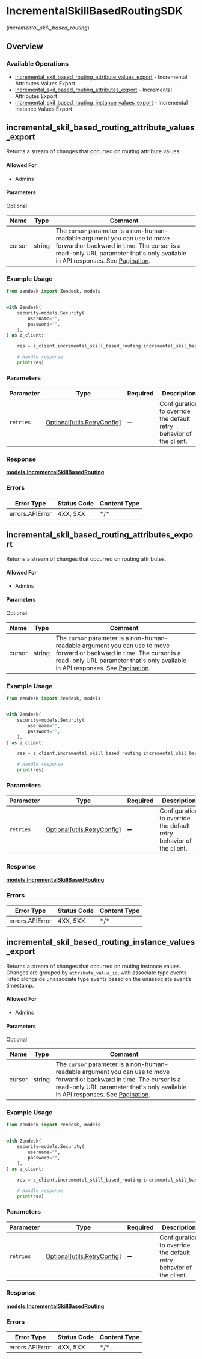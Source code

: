 # IncrementalSkillBasedRoutingSDK
(*incremental_skill_based_routing*)

## Overview

### Available Operations

* [incremental_skil_based_routing_attribute_values_export](#incremental_skil_based_routing_attribute_values_export) - Incremental Attributes Values Export
* [incremental_skil_based_routing_attributes_export](#incremental_skil_based_routing_attributes_export) - Incremental Attributes Export
* [incremental_skil_based_routing_instance_values_export](#incremental_skil_based_routing_instance_values_export) - Incremental Instance Values Export

## incremental_skil_based_routing_attribute_values_export

Returns a stream of changes that occurred on routing attribute values.

#### Allowed For

* Admins

#### Parameters

Optional

| Name   | Type   | Comment
| ------ | ------ | -------
| cursor | string | The `cursor` parameter is a non-human-readable argument you can use to move forward or backward in time. The cursor is a read-only URL parameter that's only available in API responses. See [Pagination](#pagination).


### Example Usage

```python
from zendesk import Zendesk, models


with Zendesk(
    security=models.Security(
        username="",
        password="",
    ),
) as z_client:

    res = z_client.incremental_skill_based_routing.incremental_skil_based_routing_attribute_values_export()

    # Handle response
    print(res)

```

### Parameters

| Parameter                                                           | Type                                                                | Required                                                            | Description                                                         |
| ------------------------------------------------------------------- | ------------------------------------------------------------------- | ------------------------------------------------------------------- | ------------------------------------------------------------------- |
| `retries`                                                           | [Optional[utils.RetryConfig]](../../models/utils/retryconfig.md)    | :heavy_minus_sign:                                                  | Configuration to override the default retry behavior of the client. |

### Response

**[models.IncrementalSkillBasedRouting](../../models/incrementalskillbasedrouting.md)**

### Errors

| Error Type      | Status Code     | Content Type    |
| --------------- | --------------- | --------------- |
| errors.APIError | 4XX, 5XX        | \*/\*           |

## incremental_skil_based_routing_attributes_export

Returns a stream of changes that occurred on routing attributes.

#### Allowed For

* Admins

#### Parameters

Optional


| Name   | Type   | Comment
| ------ | ------ | -------
| cursor | string | The `cursor` parameter is a non-human-readable argument you can use to move forward or backward in time. The cursor is a read-only URL parameter that's only available in API responses. See [Pagination](#pagination).


### Example Usage

```python
from zendesk import Zendesk, models


with Zendesk(
    security=models.Security(
        username="",
        password="",
    ),
) as z_client:

    res = z_client.incremental_skill_based_routing.incremental_skil_based_routing_attributes_export()

    # Handle response
    print(res)

```

### Parameters

| Parameter                                                           | Type                                                                | Required                                                            | Description                                                         |
| ------------------------------------------------------------------- | ------------------------------------------------------------------- | ------------------------------------------------------------------- | ------------------------------------------------------------------- |
| `retries`                                                           | [Optional[utils.RetryConfig]](../../models/utils/retryconfig.md)    | :heavy_minus_sign:                                                  | Configuration to override the default retry behavior of the client. |

### Response

**[models.IncrementalSkillBasedRouting](../../models/incrementalskillbasedrouting.md)**

### Errors

| Error Type      | Status Code     | Content Type    |
| --------------- | --------------- | --------------- |
| errors.APIError | 4XX, 5XX        | \*/\*           |

## incremental_skil_based_routing_instance_values_export

Returns a stream of changes that occurred on routing instance values. Changes are grouped by `attribute_value_id`,
with associate type events listed alongside unassociate type events based on the unassociate event’s timestamp.

#### Allowed For

* Admins

#### Parameters

Optional

| Name   | Type   | Comment
| ------ | ------ | -------
| cursor | string | The `cursor` parameter is a non-human-readable argument you can use to move forward or backward in time. The cursor is a read-only URL parameter that's only available in API responses. See [Pagination](#pagination).


### Example Usage

```python
from zendesk import Zendesk, models


with Zendesk(
    security=models.Security(
        username="",
        password="",
    ),
) as z_client:

    res = z_client.incremental_skill_based_routing.incremental_skil_based_routing_instance_values_export()

    # Handle response
    print(res)

```

### Parameters

| Parameter                                                           | Type                                                                | Required                                                            | Description                                                         |
| ------------------------------------------------------------------- | ------------------------------------------------------------------- | ------------------------------------------------------------------- | ------------------------------------------------------------------- |
| `retries`                                                           | [Optional[utils.RetryConfig]](../../models/utils/retryconfig.md)    | :heavy_minus_sign:                                                  | Configuration to override the default retry behavior of the client. |

### Response

**[models.IncrementalSkillBasedRouting](../../models/incrementalskillbasedrouting.md)**

### Errors

| Error Type      | Status Code     | Content Type    |
| --------------- | --------------- | --------------- |
| errors.APIError | 4XX, 5XX        | \*/\*           |